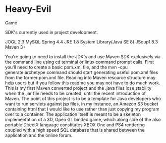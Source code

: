 # Heavy-Evil
Game


SDK's currently used in project development.

JOGL 2.3
MySQL
Spring 4.4
JRE 1.8 System Library(Java SE 8)
JSoup1.8.3
Maven 3+

You're going to need to install the JDK's and use Maven SDK exclusively via the command line using cd terminal or linux command prompt calls. First you'll need to create a basic pom.xml file, and the mvn -cpu generate:archetype command should start generating useful pom.xml files from the former pom.xml file. Reading into Maven resource structure may help users but if you follow this readme you may not have to do much work. This is my first Maven converted project and the .java files lose stability when the .jar file needs to be created, until the recent introduction of Maven. The point of this project is to be a template for Java developers who want to run servlets against jsp files, in my instance, an Amazon S3 bucket containing html that I would like to use rather than just copying my program over to a container. The application itself is meant to be a skeleton implementation of a 3D, Open GL binded game, which along side of the also portable DirectX language constitutes XBOX One and PS4 rendering coupled with a high speed SQL database that is shared between the application and the online forum. 

